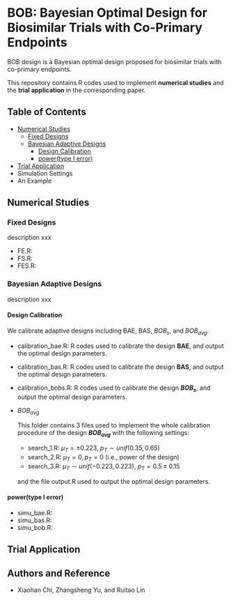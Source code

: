 # BOB: Bayesian Optimal Design for Biosimilar Trials with Co-Primary Endpoints

BOB design is a Bayesian optimal design proposed for biosimilar trials with co-primary endpoints. 

This repository contains R codes used to implement **numerical studies** and the **trial application** in the corresponding paper.

## Table of Contents

- [Numerical Studies](#numerical-studies)
  - [Fixed Designs](#Fixed-Designs)
  - [Bayesian Adaptive Designs](#Bayesian-Adaptive-Designs)
    - [Design Calibration](#Design-Calibration)
    - [power(type I error)](#power(type-I-error))
- [Trial Application](#trial-application)
- Simulation Settings
- An Example

## Numerical Studies

### Fixed Designs

description xxx

* FE.R:
* FS.R:
* FES.R:

### Bayesian Adaptive Designs

description xxx

#### Design Calibration

We calibrate adaptive designs including BAE, BAS, $BOB_s$,  and $BOB_{avg}$.

* calibration_bae.R: R codes used to calibrate the design **BAE**, and output the optimal design parameters.
* calibration_bas.R: R codes used to calibrate the design **BAS**, and output the optimal design parameters.
* calibration_bobs.R: R codes used to calibrate the design **$BOB_s$**, and output the optimal design parameters.

* $BOB_{avg}$ 

  This folder contains 3 files used to implement the whole calibration procedure of the design **$BOB_{avg}$** with the following settings: 

  * search_1.R: $\mu_T=\pm 0.223$, $p_T \sim unif(0.35,0.65)$
  * search_2.R: $\mu_T=0, p_T=0$ (i.e., power of the design)
  * search_3.R: $\mu_T \sim unif(-0.223,0.223)$, $p_T=0.5\pm 0.15$

  and the file output.R used to output the optimal design parameters.

#### **power(type I error)**



* simu_bae.R:
* simu_bas.R:
* simu_bob.R:





## Trial Application





## Authors and Reference

* Xiaohan Chi, Zhangsheng Yu, and Ruitao Lin

  
